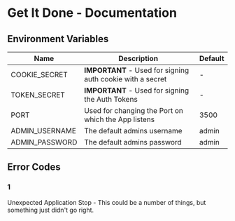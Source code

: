 # Get It Done - Documentation

## Environment Variables

| Name           | Description                                                | Default |
| -------------- | ---------------------------------------------------------- | ------- |
| COOKIE_SECRET  | **IMPORTANT** - Used for signing auth cookie with a secret | -       |
| TOKEN_SECRET   | **IMPORTANT** - Used for signing the Auth Tokens           | -       |
| PORT           | Used for changing the Port on which the App listens        | 3500    |
| ADMIN_USERNAME | The default admins username                                | admin   |
| ADMIN_PASSWORD | The default admins password                                | admin   |

## Error Codes

### 1

Unexpected Application Stop - This could be a number of things, but something just didn't go right.
